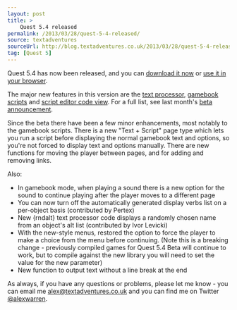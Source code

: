 ```yaml
---
layout: post
title: >
    Quest 5.4 released
permalink: /2013/03/28/quest-5-4-released/
source: textadventures
sourceUrl: http://blog.textadventures.co.uk/2013/03/28/quest-5-4-released/
tag: [Quest 5]
---
```

Quest 5.4 has now been released, and you can <a href="http://www.textadventures.co.uk/quest/download/">download it now</a> or <a href="http://www.textadventures.co.uk/create/">use it in your browser</a>.

The major new features in this version are the <a href="/2013/02/27/quest-5-4-text-processor-easier-adaptive-text-and-links/">text processor</a>, <a href="/2013/02/27/bringing-more-power-to-gamebook-mode-in-quest-5-4/">gamebook scripts</a> and <a href="/2013/02/25/quest-5-4-script-editor-showing-you-teh-codez/">script editor code view</a>. For a full list, see last month's <a href="/2013/02/28/quest-5-4-beta-is-out-now/">beta announcement</a>.

Since the beta there have been a few minor enhancements, most notably to the gamebook scripts. There is a new "Text + Script" page type which lets you run a script before displaying the normal gamebook text and options, so you're not forced to display text and options manually. There are new functions for moving the player between pages, and for adding and removing links.

Also:
<ul>
	<li>In gamebook mode, when playing a sound there is a new option for the sound to continue playing after the player moves to a different page</li>
	<li><span style="line-height:14px;">You can now turn off the automatically generated display verbs list on a per-object basis (contributed by Pertex)</span></li>
	<li>New {rndalt} text processor code displays a randomly chosen name from an object's alt list (contributed by Ivor Levicki)</li>
	<li>With the new-style menus, restored the option to force the player to make a choice from the menu before continuing. (Note this is a breaking change - previously compiled games for Quest 5.4 Beta will continue to work, but to compile against the new library you will need to set the value for the new parameter)</li>
	<li>New function to output text without a line break at the end</li>
</ul>
As always, if you have any questions or problems, please let me know - you can email me <a href="mailto:alex@textadventures.co.uk">alex@textadventures.co.uk</a> and you can find me on Twitter <a href="http://twitter.com/alexwarren">@alexwarren</a>.